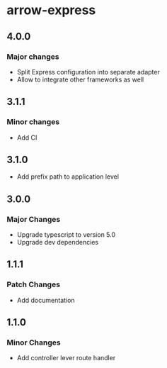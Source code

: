 # arrow-express

## 4.0.0

### Major changes

- Split Express configuration into separate adapter
- Allow to integrate other frameworks as well

## 3.1.1

### Minor changes

- Add CI

## 3.1.0

- Add prefix path to application level

## 3.0.0

### Major Changes

- Upgrade typescript to version 5.0
- Upgrade dev dependencies

## 1.1.1

### Patch Changes

- Add documentation

## 1.1.0

### Minor Changes

- Add controller lever route handler
